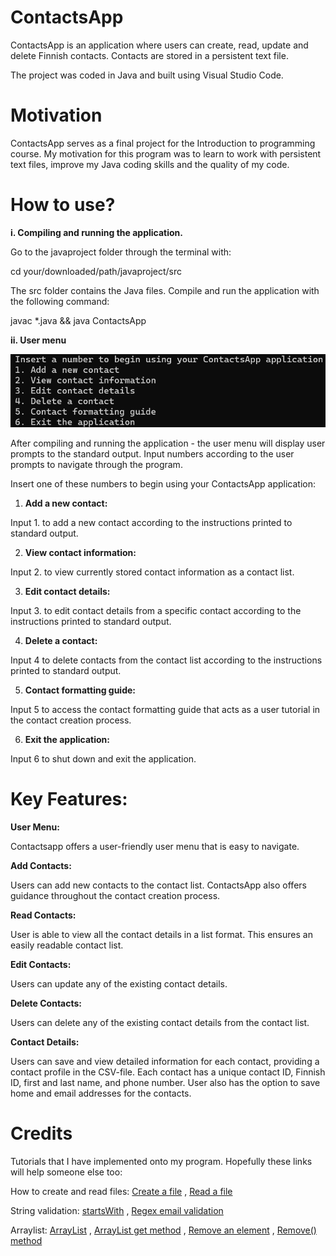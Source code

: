 # ContactsApp

ContactsApp is an application where users can create, read, update and delete
Finnish contacts. Contacts are stored in a persistent text file.

The project was coded in Java and built using Visual Studio Code.

# Motivation

ContactsApp serves as a final project for the Introduction to programming course.
My motivation for this program was to learn to work with persistent text files,
improve my Java coding skills and the quality of my code.

# How to use?

**i. Compiling and running the application.**

Go to the javaproject folder through the terminal with:

cd your/downloaded/path/javaproject/src

The src folder contains the Java files. Compile and run the application with
the following command:

javac *.java && java ContactsApp

**ii. User menu**

![User menu](docs/images/usermenu.png)

After compiling and running the application - the user menu will display
user prompts to the standard output. Input numbers according to the user prompts
to navigate through the program.

Insert one of these numbers to begin using your ContactsApp application:

1. **Add a new contact:**

Input 1. to add a new contact according to the instructions printed to standard output.

2. **View contact information:**

Input 2. to view currently stored contact information as a contact list.

3. **Edit contact details:**

Input 3. to edit contact details from a specific contact according to the
instructions printed to standard output.

4. **Delete a contact:**

Input 4 to delete contacts from the contact list according to the instructions
printed to standard output.

5. **Contact formatting guide:**

Input 5 to access the contact formatting guide that acts as a user tutorial
in the contact creation process.

6. **Exit the application:**

Input 6 to shut down and exit the application.

# Key Features:

**User Menu:**

Contactsapp offers a user-friendly user menu that is easy to navigate.

**Add Contacts:**

Users can add new contacts to the contact list.
ContactsApp also offers guidance throughout the contact creation process.

**Read Contacts:**

User is able to view all the contact details in a list format.
This ensures an easily readable contact list.

**Edit Contacts:**

Users can update any of the existing contact details.

**Delete Contacts:**

Users can delete any of the existing contact details from the contact list.

**Contact Details:**

Users can save and view detailed information for each contact,
providing a contact profile in the CSV-file.
Each contact has a unique contact ID, Finnish ID, first and last name, and phone number.
User also has the option to save home and email addresses for the contacts.

# Credits
Tutorials that I have implemented onto my program.
Hopefully these links will help someone else too:

How to create and read files:
[Create a file](https://www.w3schools.com/java/java_files_create.asp) ,
[Read a file](https://www.w3schools.com/java/java_files_read.asp)

String validation:
[startsWith](https://developer.mozilla.org/en-US/docs/Web/JavaScript/Reference/Global_Objects/String/startsWith) ,
[Regex email validation](https://stackoverflow.com/questions/8204680/java-regex-email)

Arraylist:
[ArrayList](https://www.w3schools.com/java/java_arraylist.asp) ,
[ArrayList get method](https://www.geeksforgeeks.org/arraylist-get-method-java-examples/) ,
[Remove an element](https://www.geeksforgeeks.org/remove-an-element-at-specific-index-from-an-array-in-java/) ,
[Remove() method](https://www.w3schools.com/java/ref_arraylist_remove.asp)